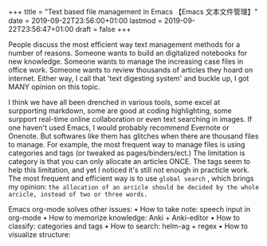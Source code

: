 +++
title = "Text based file management in Emacs 【Emacs 文本文件管理】"
date = 2019-09-22T23:56:00+01:00
lastmod = 2019-09-22T23:56:47+01:00
draft = false
+++

People discuss the most efficient way text management methods for a number of reasons. Someone wants to build an digitalized notebooks for new
knowledge. Someone wants to manage the increasing case files in office work.
Someone wants to review thousands of articles they hoard on internet. Either
way, I call that 'text digesting system' and buckle up, I got MANY opinion on this topic.

I think we have all been drenched in various tools, some excel at
surpporting markdown, some are good at coding highlighting, some surpport
real-time online collaboration or even text searching in images. If one haven't used Emacs, I would probably
recommend Evernote or Onenote. But softwares like them has glitches when there
are thousand files to manage. For example, the most frequent way to manage files
is using categories and tags (or tweaked as pages/binders/ect.) The limitation
is category is that you can only allocate an articles ONCE. The tags seem to
help this limitation, and yet I noticed it's still not enough in practicle work.
The most frequent and efficient way is to use `global search` , which brings my
opinion: `the allocation of an arcicle should be decided by the whole arcicle,
instead of two or three words.`

Emacs org-mode solves other issues:
• How to take note: speech input in org-mode
• How to memorize knowledge: Anki + Anki-editor
• How to classify: categories and tags
• How to search: helm-ag + regex
• How to visualize structure:
